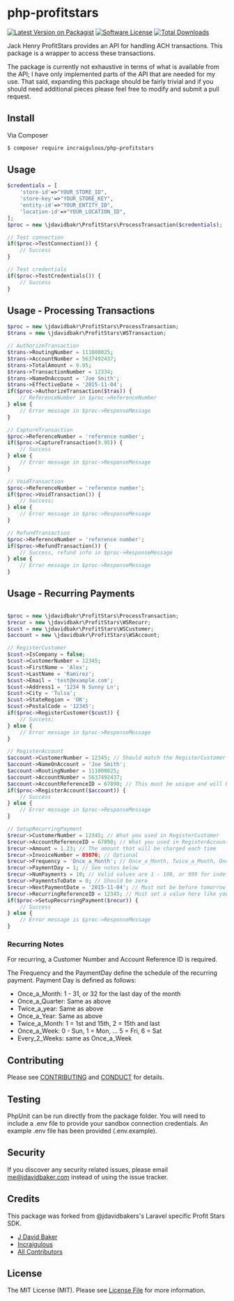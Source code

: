 # php-profitstars

[![Latest Version on Packagist][ico-version]][link-packagist]
[![Software License][ico-license]](LICENSE.md)
[![Total Downloads][ico-downloads]][link-downloads]

Jack Henry ProfitStars provides an API for handling ACH transactions. This package is a wrapper
to access these transactions.

The package is currently not exhaustive in terms of what is available from the API; I have only implemented
parts of the API that are needed for my use.  That said, expanding this package should be fairly trivial
and if you should need additional pieces please feel free to modify and submit a pull request.

## Install

Via Composer

``` bash
$ composer require incraigulous/php-profitstars
```

## Usage

``` php
$credentials = [
    'store-id'=>"YOUR_STORE_ID",
    'store-key'=>"YOUR_STORE_KEY",
    'entity-id'=>"YOUR_ENTITY_ID",
    'location-id'=>"YOUR_LOCATION_ID",
];
$proc = new \jdavidbakr\ProfitStars\ProcessTransaction($credentials);

// Test connection
if($proc->TestConnection()) {
	// Success
}

// Test credentials
if($proc->TestCredentials()) {
	// Success
}

```

## Usage - Processing Transactions

``` php
$proc = new \jdavidbakr\ProfitStars\ProcessTransaction;
$trans = new \jdavidbakr\ProfitStars\WSTransaction;

// AuthorizeTransaction
$trans->RoutingNumber = 111000025;
$trans->AccountNumber = 5637492437;
$trans->TotalAmount = 9.95;
$trans->TransactionNumber = 12334;
$trans->NameOnAccount = 'Joe Smith';
$trans->EffectiveDate = '2015-11-04';
if($proc->AuthorizeTransaction($tras)) {
	// ReferenceNumber in $proc->ReferenceNumber	
} else {
	// Error message in $proc->ResponseMessage
}

// CaptureTransaction
$proc->ReferenceNumber = 'reference number';
if($proc->CaptureTransaction(9.95)) {
	// Success 
} else {
	// Error message in $proc->ResponseMessage
}

// VoidTransaction
$proc->ReferenceNumber = 'reference number';
if($proc->VoidTransaction()) {
	// Success;
} else {
	// Error message in $proc->ResponseMessage
}

// RefundTransaction
$proc->ReferenceNumber = 'reference number';
if($proc->RefundTransaction()) {
	// Success, refund info in $proc->ResponseMessage
} else {
	// Error message in $proc->ResponseMessage
}

```

## Usage - Recurring Payments

``` php

$proc = new \jdavidbakr\ProfitStars\ProcessTransaction;
$recur = new \jdavidbakr\ProfitStars\WSRecurr;
$cust = new \jdavidbakr\ProfitStars\WSCustomer;
$account = new \jdavidbakr\ProfitStars\WSAccount;

// RegisterCustomer
$cust->IsCompany = false;
$cust->CustomerNumber = 12345;
$cust->FirstName = 'Alex';
$cust->LastName = 'Ramirez';
$cust->Email = 'test@example.com';
$cust->Address1 = '1234 N Sunny Ln';
$cust->City = 'Tulsa';
$cust->StateRegion = 'OK';
$cust->PostalCode = '12345';
if($proc->RegisterCustomer($cust)) {
	// Success;
} else {
	// Error message in $proc->ResponseMessage
}

// RegisterAccount
$account->CustomerNumber = 12345; // Should match the RegisterCustomer value
$account->NameOnAccount = 'Joe Smith';
$account->RoutingNumber = 111000025;
$account->AccountNumber = 5637492437;
$account->AccountReferenceID = 67890; // This must be unique and will be used to setup the recurring payment
if($proc->RegisterAccount($account)) {
	// Success
} else {
	// Error message in $proc->ResponseMessage
}

// SetupRecurringPayment
$recur->CustomerNumber = 12345; // What you used in RegisterCustomer
$recur->AccountReferenceID = 67890; // What you used in RegisterAccount
$recur->Amount = 1.23; // The amount that will be charged each time
$recur->InvoiceNumber = 09876; // Optional
$recur->Frequency = 'Once_a_Month'; // Once_a_Month, Twice_a_Month, Once_a_Week, Every_2_Weeks, Once_a_Quarter, Twice_a_Year, Once_a_Year
$recur->PaymentDay = 1; // See notes below
$recur->NumPayments = 10; // Valid values are 1 - 100, or 999 for indefinite
$recur->PaymentsToDate = 0; // Should be zero
$recur->NextPaymentDate = '2015-11-04'; // Must not be before tomorrow
$recur->RecurringReferenceID = 12345; // Must set a value here like you did in the customer and account calls
if($proc->SetupRecurringPayment($recur)) {
	// Success
} else {
	// Error message is $proc->ResponseMessage
}

```

### Recurring Notes

For recurring, a Customer Number and Account Reference ID is required.

The Frequency and the PaymentDay define the schedule of the recurring payment.  Payment Day is defined as follows:

* Once_a_Month: 1 - 31, or 32 for the last day of the month
* Once_a_Quarter: Same as above
* Twice_a_year: Same as above
* Once_a_Year: Same as above
* Twice_a_Month: 1 = 1st and 15th, 2 = 15th and last
* Once_a_Week: 0 - Sun, 1 = Mon, ... 5 = Fri, 6 = Sat
* Every_2_Weeks: same as Once_a_Week

## Contributing

Please see [CONTRIBUTING](CONTRIBUTING.md) and [CONDUCT](CONDUCT.md) for details.

## Testing

PhpUnit can be run directly from the package folder. You will need to include a .env file to provide your sandbox connection credentials. An example .env file has been provided (.env.example).


## Security

If you discover any security related issues, please email me@jdavidbaker.com instead of using the issue tracker.

## Credits

This package was forked from @jdavidbakers's Laravel specific Profit Stars SDK.

- [J David Baker](https://github.com/jdavidbakr)
- [Incraigulous][link-author]
- [All Contributors][link-contributors]

## License

The MIT License (MIT). Please see [License File](LICENSE.md) for more information.

[ico-version]: https://img.shields.io/packagist/v/incraigulous/php-profitstars.svg?style=flat-square
[ico-license]: https://img.shields.io/badge/license-MIT-brightgreen.svg?style=flat-square
[ico-downloads]: https://img.shields.io/packagist/dt/incraigulous/php-profitstars.svg?style=flat-square

[link-packagist]: https://packagist.org/packages/incraigulous/php-profitstars
[link-downloads]: https://packagist.org/packages/incraigulous/php-profitstars
[link-author]: https://github.com/incraigulous
[link-contributors]: ../../contributors

